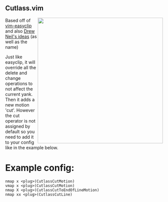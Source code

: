 
## Cutlass.vim

<img align="right" width="400" height="400" src="https://i.imgur.com/gT4QY7Z.png">

Based off of [vim-easyclip](https://github.com/svermeulen/vim-easyclip) and also [Drew Neil's ideas](https://github.com/nelstrom/vim-cutlass) (as well as the name)

Just like easyclip, it will override all the delete and change operations to not affect the current yank.  Then it adds a new motion 'cut'.  However the cut operator is not assigned by default so you need to add it to your config like in the example below.

# Example config:

```
nmap x <plug>(CutlassCutMotion)
vmap x <plug>(CutlassCutMotion)
nmap X <plug>(CutlassCutToEndOfLineMotion)
nmap xx <plug>(CutlassCutLine)
```

